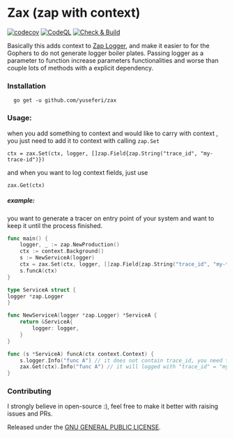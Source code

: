 # Zax (zap with context)
[![codecov](https://codecov.io/github/yuseferi/zax/branch/codecov-integration/graph/badge.svg?token=64IHXT3ROF)](https://codecov.io/github/yuseferi/zax)
[![CodeQL](https://github.com/yuseferi/zax/actions/workflows/github-code-scanning/codeql/badge.svg)](https://github.com/yuseferi/zax/actions/workflows/github-code-scanning/codeql)
[![Check & Build](https://github.com/yuseferi/zax/actions/workflows/ci.yml/badge.svg)](https://github.com/yuseferi/zax/actions/workflows/ci.yml)

Basically this adds context to [Zap Logger](https://github.com/uber-go/zap), and make it easier to for the Gophers to do not generate logger boiler plates.
Passing logger as a parameter to function increase parameters functionalities and worse than couple lots of methods with a explicit dependency.


### Installation

```shell
  go get -u github.com/yuseferi/zax
```

### Usage:
when you add something to context and would like to carry with context , you just need to add it to context with calling `zap.Set`

    ctx = zax.Set(ctx, logger, []zap.Field{zap.String("trace_id", "my-trace-id")})

and when you want to log context fields, just use    
        
    zax.Get(ctx)



##### example:
you want to generate a tracer on entry point of your system and want to keep it until the process finished.

```Go
func main() {
    logger, _ := zap.NewProduction()
    ctx := context.Background()
    s := NewServiceA(logger)
    ctx = zax.Set(ctx, logger, []zap.Field{zap.String("trace_id", "my-trace-id")})
    s.funcA(ctx)
}

type ServiceA struct {
logger *zap.Logger
}

func NewServiceA(logger *zap.Logger) *ServiceA {
    return &ServiceA{
        logger: logger,
    }
}

func (s *ServiceA) funcA(ctx context.Context) {
    s.logger.Info("func A") // it does not contain trace_id, you need to add it manually
    zax.Get(ctx).Info("func A") // it will logged with "trace_id" = "my-trace-id"
}

```

### Contributing
I strongly believe in open-source :), feel free to make it better with raising issues and PRs.


Released under the [GNU GENERAL PUBLIC LICENSE](LICENSE).




